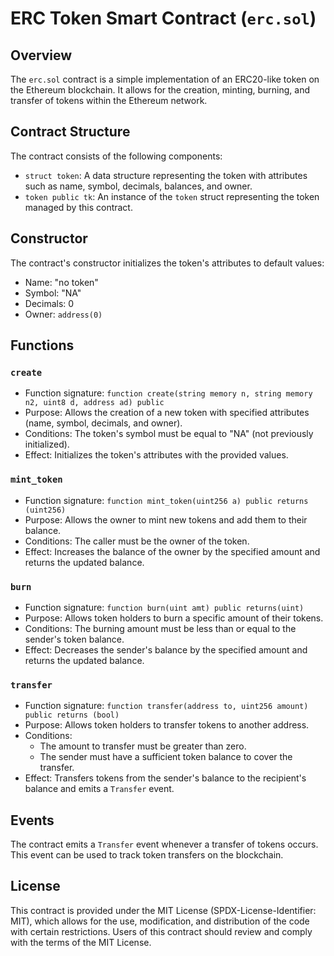 # ERC Token Smart Contract (`erc.sol`)

## Overview

The `erc.sol` contract is a simple implementation of an ERC20-like token on the Ethereum blockchain. It allows for the creation, minting, burning, and transfer of tokens within the Ethereum network.

## Contract Structure

The contract consists of the following components:

- `struct token`: A data structure representing the token with attributes such as name, symbol, decimals, balances, and owner.
- `token public tk`: An instance of the `token` struct representing the token managed by this contract.

## Constructor

The contract's constructor initializes the token's attributes to default values:
- Name: "no token"
- Symbol: "NA"
- Decimals: 0
- Owner: `address(0)`

## Functions

### `create`

- Function signature: `function create(string memory n, string memory n2, uint8 d, address ad) public`
- Purpose: Allows the creation of a new token with specified attributes (name, symbol, decimals, and owner).
- Conditions: The token's symbol must be equal to "NA" (not previously initialized).
- Effect: Initializes the token's attributes with the provided values.

### `mint_token`

- Function signature: `function mint_token(uint256 a) public returns (uint256)`
- Purpose: Allows the owner to mint new tokens and add them to their balance.
- Conditions: The caller must be the owner of the token.
- Effect: Increases the balance of the owner by the specified amount and returns the updated balance.

### `burn`

- Function signature: `function burn(uint amt) public returns(uint)`
- Purpose: Allows token holders to burn a specific amount of their tokens.
- Conditions: The burning amount must be less than or equal to the sender's token balance.
- Effect: Decreases the sender's balance by the specified amount and returns the updated balance.

### `transfer`

- Function signature: `function transfer(address to, uint256 amount) public returns (bool)`
- Purpose: Allows token holders to transfer tokens to another address.
- Conditions: 
  - The amount to transfer must be greater than zero.
  - The sender must have a sufficient token balance to cover the transfer.
- Effect: Transfers tokens from the sender's balance to the recipient's balance and emits a `Transfer` event.

## Events

The contract emits a `Transfer` event whenever a transfer of tokens occurs. This event can be used to track token transfers on the blockchain.

## License

This contract is provided under the MIT License (SPDX-License-Identifier: MIT), which allows for the use, modification, and distribution of the code with certain restrictions. Users of this contract should review and comply with the terms of the MIT License.

